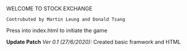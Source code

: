 WELCOME TO STOCK EXCHANGE
`````````````````````````
Contrubuted by Martin Leung and Donald Tsang
`````````````````````````

Press into index.html to initiate the game

**Update Patch**
*Ver 0.1 (27/6/2020):*
Created basic framwork and HTML
